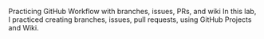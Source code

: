 
Practicing GitHub Workflow with branches, issues, PRs, and wiki
In this lab, I practiced creating branches, issues, pull requests, using GitHub Projects and Wiki.

